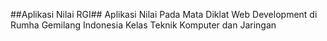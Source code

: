 ##Aplikasi Nilai RGI##
Aplikasi Nilai Pada Mata Diklat Web Development di Rumha Gemilang Indonesia Kelas Teknik Komputer dan Jaringan